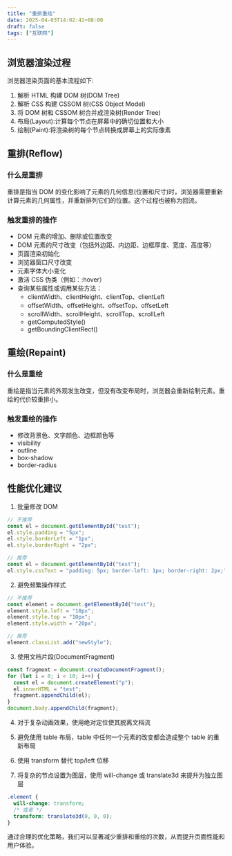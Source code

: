 ```yaml
---
title: "重排重绘"
date: 2025-04-03T14:02:41+08:00
draft: false
tags: ["互联网"]
---
```


## 浏览器渲染过程

浏览器渲染页面的基本流程如下:

1. 解析 HTML 构建 DOM 树(DOM Tree)
2. 解析 CSS 构建 CSSOM 树(CSS Object Model)
3. 将 DOM 树和 CSSOM 树合并成渲染树(Render Tree)
4. 布局(Layout):计算每个节点在屏幕中的确切位置和大小
5. 绘制(Paint):将渲染树的每个节点转换成屏幕上的实际像素

## 重排(Reflow)

### 什么是重排

重排是指当 DOM 的变化影响了元素的几何信息(位置和尺寸)时，浏览器需要重新计算元素的几何属性，并重新排列它们的位置。这个过程也被称为回流。

### 触发重排的操作

- DOM 元素的增加、删除或位置改变
- DOM 元素的尺寸改变（包括外边距、内边距、边框厚度、宽度、高度等）
- 页面渲染初始化
- 浏览器窗口尺寸改变
- 元素字体大小变化
- 激活 CSS 伪类（例如：:hover）
- 查询某些属性或调用某些方法：
  - clientWidth、clientHeight、clientTop、clientLeft
  - offsetWidth、offsetHeight、offsetTop、offsetLeft
  - scrollWidth、scrollHeight、scrollTop、scrollLeft
  - getComputedStyle()
  - getBoundingClientRect()

## 重绘(Repaint)

### 什么是重绘

重绘是指当元素的外观发生改变，但没有改变布局时，浏览器会重新绘制元素。重绘的代价较重排小。

### 触发重绘的操作

- 修改背景色、文字颜色、边框颜色等
- visibility
- outline
- box-shadow
- border-radius

## 性能优化建议

1. 批量修改 DOM

```javascript
// 不推荐
const el = document.getElementById("test");
el.style.padding = "5px";
el.style.borderLeft = "1px";
el.style.borderRight = "2px";

// 推荐
const el = document.getElementById("test");
el.style.cssText = "padding: 5px; border-left: 1px; border-right: 2px;";
```

2. 避免频繁操作样式

```javascript
// 不推荐
const element = document.getElementById("test");
element.style.left = "10px";
element.style.top = "10px";
element.style.width = "20px";

// 推荐
element.classList.add("newStyle");
```

3. 使用文档片段(DocumentFragment)

```javascript
const fragment = document.createDocumentFragment();
for (let i = 0; i < 10; i++) {
  const el = document.createElement("p");
  el.innerHTML = "test";
  fragment.appendChild(el);
}
document.body.appendChild(fragment);
```

4. 对于复杂动画效果，使用绝对定位使其脱离文档流

5. 避免使用 table 布局，table 中任何一个元素的改变都会造成整个 table 的重新布局

6. 使用 transform 替代 top/left 位移

7. 将复杂的节点设置为图层，使用 will-change 或 translate3d 来提升为独立图层

```css
.element {
  will-change: transform;
  /* 或者 */
  transform: translate3d(0, 0, 0);
}
```

通过合理的优化策略，我们可以显著减少重排和重绘的次数，从而提升页面性能和用户体验。
